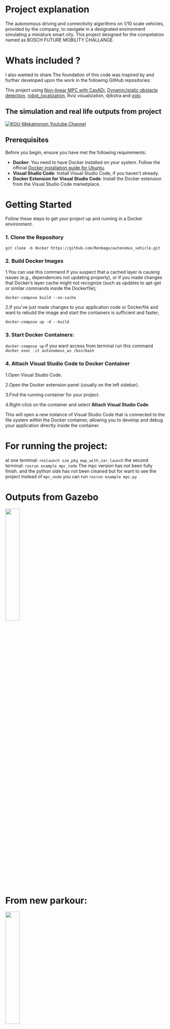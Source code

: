 # Project explanation

The autonomous driving  and connectivity algorithms on 1/10 scale vehicles, provided by the company, to navigate in a designated environment simulating a miniature smart city. This project designed for the competation named as BOSCH FUTURE MOBILITY CHALLANGE. 


# Whats included ?
I also wanted to share The foundation of this code was inspired by and further developed upon the work in the following GitHub repositories:

This project using [Non-linear MPC with CasADi](https://github.com/MMehrez/MPC-and-MHE-implementation-in-MATLAB-using-Casadi/tree/master/workshop_github), [Dynamic/static obstacle detection](https://github.com/jk-ethz/obstacle_detector), [robot_localization](https://github.com/cra-ros-pkg/robot_localization), Rviz visualization, djikstra and [yolo](https://github.com/ultralytics/ultralytics). 

## The simulation and real life outputs from project

 [![KOU-Mekatronom Youtube Channel](https://youtube.com/playlist?list=PLDE_vDxu0Gkk-s3ndTqIScKTHSvL8dt0m&si=bbp9Qc9xVI-1Tctj)](https://youtube.com/playlist?list=PLDE_vDxu0Gkk-s3ndTqIScKTHSvL8dt0m&si=bbp9Qc9xVI-1Tctj) 

## Prerequisites

Before you begin, ensure you have met the following requirements:

- **Docker**: You need to have Docker installed on your system. Follow the official [Docker installation guide for Ubuntu](https://docs.docker.com/engine/install/ubuntu/).
- **Visual Studio Code**: Install Visual Studio Code, if you haven't already.
- **Docker Extension for Visual Studio Code**: Install the Docker extension from the Visual Studio Code marketplace.

# Getting Started

Follow these steps to get your project up and running in a Docker environment.

### 1. Clone the Repository
```git clone -b docker https://github.com/Renbago/autonomus_vehicle.git```

### 2. Build Docker Images

1.You can use this command if you suspect that a cached layer is causing issues (e.g., dependencies not updating properly), or if you made changes that Docker’s layer cache might not recognize (such as updates to apt-get or similar commands inside the Dockerfile);

```docker-compose build --no-cache```

2.If you've just made changes to your application code or Dockerfile and want to rebuild the image and start the containers is sufficient and faster;

```docker-compose up -d --build``` 

### 3. Start Docker Containers:
```docker-compose up```
if you want access from terminal run this command ```docker exec -it autonomous_ws /bin/bash```

### 4. Attach Visual Studio Code to Docker Container

1.Open Visual Studio Code.

2.Open the Docker extension panel (usually on the left sidebar).

3.Find the running container for your project.

4.Right-click on the container and select **Attach Visual Studio Code**.

This will open a new instance of Visual Studio Code that is connected to the file system within the Docker container, allowing you to develop and debug your application directly inside the container.

# For running the project:
at one terminal:
```roslaunch sim_pkg map_with_car.launch``` 
the second terminal:
```rosrun example mpc_node```
The mpc version has not been fully finish. and the python side has not been cleaned but for want to see the project instead of ```mpc_node```
you can run ```rosrun example mpc.py```

#

# Outputs from Gazebo

<img src="https://github.com/ECC-BFMC/Simulator/blob/main/Picture1.png" width=30% height=30%>

# From new parkour:

<img src="https://github.com/KOU-Mekatronom/Simulator/blob/main/parkour.png" width=30% height=30%>

# From added RVIZ:

<img src="https://github.com/KOU-Mekatronom/Simulator/blob/main/rviz.png" width=30% height=30%>

# Traffic lights plugin:

<img src="https://github.com/KOU-Mekatronom/Simulator/blob/main/traffic_lights_pkg.gif" width=30% height =30%>

# BFMC Simulator Project

The project contains the entire Gazebo simulator. 
- It can also be used to get a better overview of how the competition is environment looks like
- It can be used in to develop the vehicle state machine
- It can be used to simulate the path planning
- It can be used to set-up a configuration procedure for the real track
- Not suggested for image processing
- Try not to fall in the "continuous simulator developing" trap

Tips on how to install and work on it, can be found in the 

## The documentation is available in details here:
[Documentation](https://bosch-future-mobility-challenge-documentation.readthedocs-hosted.com/data/simulator.html)

This project includes the algorithms has been made from KOU-Mekatronom::
- It has robot_localization package, you can fuse the gps and IMU data easily.
- Robot_localization package config path is ```src/example/config/ekf_localization.yaml```
- Added urdf and lidar.sdf 
- It has laser_scan now topic name is ```/automobile/scan``` for bostacle_detection.
- Added TF2 package the tf tree visualization ```frames.pdf``` 
- Added traffic lights publisher, ```src/sim_pkg/launch/sublaunchers/traffic_lights.launch```
- In your main code you need to subscribe ``` automobile/trafficlight/master,slave,start topics```

# Contributors
[Mehmet Baha Dursun](https://github.com/Renbago)
